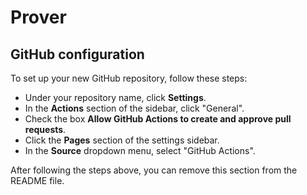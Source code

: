 # Prover

## GitHub configuration

To set up your new GitHub repository, follow these steps:

* Under your repository name, click **Settings**.
* In the **Actions** section of the sidebar, click "General".
* Check the box **Allow GitHub Actions to create and approve pull requests**.
* Click the **Pages** section of the settings sidebar.
* In the **Source** dropdown menu, select "GitHub Actions".

After following the steps above, you can remove this section from the README file.
